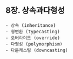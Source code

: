 ## 8장. 상속과다형성

```
- 상속 (inheritance)
- 형변환 (typecasting)
- 오버라이드 (override)
- 다형성 (polymorphism)
- 다운캐스팅 (downcasting)
```

